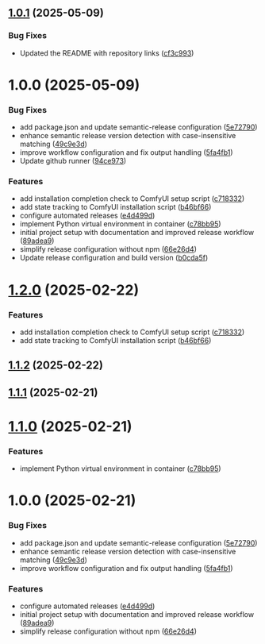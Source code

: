 ## [1.0.1](https://github.com/abhijitsinghas/runpod-comfyui-consistent-character/compare/v1.0.0...v1.0.1) (2025-05-09)


### Bug Fixes

* Updated the README with repository links ([cf3c993](https://github.com/abhijitsinghas/runpod-comfyui-consistent-character/commit/cf3c9935ce0a9a081659ad8c4775ce25aa93fabd))

# 1.0.0 (2025-05-09)


### Bug Fixes

* add package.json and update semantic-release configuration ([5e72790](https://github.com/abhijitsinghas/runpod-comfyui-consistent-character/commit/5e7279029012643042706cf00c7637984f924b4c))
* enhance semantic release version detection with case-insensitive matching ([49c9e3d](https://github.com/abhijitsinghas/runpod-comfyui-consistent-character/commit/49c9e3da8d50a0820bbb8b5c4f3b1352319610bf))
* improve workflow configuration and fix output handling ([5fa4fb1](https://github.com/abhijitsinghas/runpod-comfyui-consistent-character/commit/5fa4fb1484c1f666dae7b373a9f3497a7377ad66))
* Update github runner ([94ce973](https://github.com/abhijitsinghas/runpod-comfyui-consistent-character/commit/94ce973f3f107b36ad8480f53b6b141aa76a66f8))


### Features

* add installation completion check to ComfyUI setup script ([c718332](https://github.com/abhijitsinghas/runpod-comfyui-consistent-character/commit/c7183324a94c987d6e5682f6199340be029cf33e))
* add state tracking to ComfyUI installation script ([b46bf66](https://github.com/abhijitsinghas/runpod-comfyui-consistent-character/commit/b46bf66e65cbde2a97343653deb4fa4048723a6e))
* configure automated releases ([e4d499d](https://github.com/abhijitsinghas/runpod-comfyui-consistent-character/commit/e4d499d80fcbb8f16d1617f6a51292ea969e1b08))
* implement Python virtual environment in container ([c78bb95](https://github.com/abhijitsinghas/runpod-comfyui-consistent-character/commit/c78bb95da171559fb2e80762d8a728ae43ac8d59))
* initial project setup with documentation and improved release workflow ([89adea9](https://github.com/abhijitsinghas/runpod-comfyui-consistent-character/commit/89adea99252ccfb34fc50f7e69cc0f1653d3869d))
* simplify release configuration without npm ([66e26d4](https://github.com/abhijitsinghas/runpod-comfyui-consistent-character/commit/66e26d4254a7862144f39df91733ff73ae7d2dc7))
* Update release configuration and build version ([b0cda5f](https://github.com/abhijitsinghas/runpod-comfyui-consistent-character/commit/b0cda5f0405b31cf046ac8de6adba5635e970dc6))

# [1.2.0](https://github.com/joyandmighty/consistent-character/compare/v1.1.2...v1.2.0) (2025-02-22)


### Features

* add installation completion check to ComfyUI setup script ([c718332](https://github.com/joyandmighty/consistent-character/commit/c7183324a94c987d6e5682f6199340be029cf33e))
* add state tracking to ComfyUI installation script ([b46bf66](https://github.com/joyandmighty/consistent-character/commit/b46bf66e65cbde2a97343653deb4fa4048723a6e))

## [1.1.2](https://github.com/joyandmighty/consistent-character/compare/v1.1.1...v1.1.2) (2025-02-22)

## [1.1.1](https://github.com/joyandmighty/consistent-character/compare/v1.1.0...v1.1.1) (2025-02-21)

# [1.1.0](https://github.com/joyandmighty/consistent-character/compare/v1.0.0...v1.1.0) (2025-02-21)


### Features

* implement Python virtual environment in container ([c78bb95](https://github.com/joyandmighty/consistent-character/commit/c78bb95da171559fb2e80762d8a728ae43ac8d59))

# 1.0.0 (2025-02-21)


### Bug Fixes

* add package.json and update semantic-release configuration ([5e72790](https://github.com/joyandmighty/consistent-character/commit/5e7279029012643042706cf00c7637984f924b4c))
* enhance semantic release version detection with case-insensitive matching ([49c9e3d](https://github.com/joyandmighty/consistent-character/commit/49c9e3da8d50a0820bbb8b5c4f3b1352319610bf))
* improve workflow configuration and fix output handling ([5fa4fb1](https://github.com/joyandmighty/consistent-character/commit/5fa4fb1484c1f666dae7b373a9f3497a7377ad66))


### Features

* configure automated releases ([e4d499d](https://github.com/joyandmighty/consistent-character/commit/e4d499d80fcbb8f16d1617f6a51292ea969e1b08))
* initial project setup with documentation and improved release workflow ([89adea9](https://github.com/joyandmighty/consistent-character/commit/89adea99252ccfb34fc50f7e69cc0f1653d3869d))
* simplify release configuration without npm ([66e26d4](https://github.com/joyandmighty/consistent-character/commit/66e26d4254a7862144f39df91733ff73ae7d2dc7))
